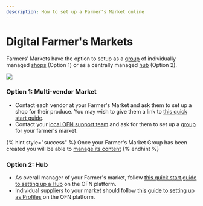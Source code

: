 ```yaml
---
description: How to set up a Farmer's Market online
---
```


# Digital Farmer's Markets

Farmers’ Markets have the option to setup as a [group](../basic-features/groups/) of individually managed [shops](../your-quick-start-on-ofn-given-who-you-are.md#shop) (Option 1) or as a centrally managed [hub](../your-quick-start-on-ofn-given-who-you-are.md#hub) (Option 2).

![](../.gitbook/assets/ofncan-digital-farmers-market-options-graphic.png)

### Option 1: Multi-vendor Market

* Contact each vendor at your Farmer's Market and ask them to set up a shop for their produce.  You may wish to give them a link to [this quick start guide](producer-shop-quick-setup-guide.md).
* Contact your [local OFN support team](../local-ofn-organizations-and-contacts.md) and ask for them to set up a [group](../basic-features/groups/) for your farmer's market. &#x20;

{% hint style="success" %}
Once your Farmer's Market Group has been created you will be able to [manage its content](../basic-features/groups/group-page.md)
{% endhint %}

### Option 2: Hub

* As overall manager of your Farmer's market, follow [this quick start guide to setting up a Hub](multi-producers-shop-hub-quick-setup-guide.md) on the OFN platform.
* Individual suppliers to your market should follow [this guide to setting up as Profiles](profile-only-quick-setup-guide.md) on the OFN platform.

